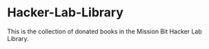 # Hacker-Lab-Library
This is the collection of donated books in the Mission Bit Hacker Lab Library. 